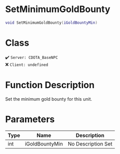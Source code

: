 # SetMinimumGoldBounty
```lua
void SetMinimumGoldBounty(iGoldBountyMin)
```
# Class
✔️ `Server: CDOTA_BaseNPC`  
❌ `Client: undefined`  

# Function Description
Set the minimum gold bounty for this unit.
# Parameters
Type|Name|Description
--|--|--
int|iGoldBountyMin|No Description Set
